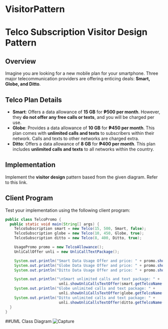 # VisitorPattern

# Telco Subscription Visitor Design Pattern

## Overview
Imagine you are looking for a new mobile plan for your smartphone. Three major telecommunication providers are offering enticing deals: **Smart, Globe, and Ditto**.

## Telco Plan Details
- **Smart**: Offers a data allowance of **15 GB** for **₱500 per month**. However, they **do not offer any free calls or texts**, and you will be charged per use.
- **Globe**: Provides a data allowance of **10 GB** for **₱450 per month**. This plan comes with **unlimited calls and texts** to subscribers within their network. Calls and texts to other networks are charged extra.
- **Ditto**: Offers a data allowance of **8 GB** for **₱400 per month**. This plan includes **unlimited calls and texts** to all networks within the country.

## Implementation
Implement the **visitor design** pattern based from the given diagram. Refer to this link.  

## Client Program
Test your implementation using the following client program:

```java
public class TelcoPromo {
  public static void main(String[] args) {
    TelcoSubscription smart = new Telco(15, 500, Smart, false);
    TelcoSubscription globe = new Telco(10, 450, Globe, true);
    TelcoSubscription ditto = new Telco(8, 400, Ditto, true);

    UsagePromo promo = new TelcoAllowance();
    UnliCallOffer unli = new UnliCallTextPackage();    

    System.out.println("Smart Data Usage Offer and price: " + promo.showAllowance(smart.getTelcoName(), smart.getPromoPrice()));
    System.out.println("Globe Data Usage Offer and price: " + promo.showAllowance(globe.getTelcoName(), globe.getPromoPrice()));
    System.out.println("Ditto Data Usage Offer and price: " + promo.showAllowance(ditto.getTelcoName(), ditto.getPromoPrice()));

    System.out.println("\nSmart unlimited calls and text package: " +
                        unli.showUnliCallsTextOffer(smart.getTelcoName(), smart.getUnliCallText()));
    System.out.println("Globe unlimited calls and text package: " +
                        unli.showUnliCallsTextOffer(globe.getTelcoName(), globe.getUnliCallText()));
    System.out.println("Ditto unlimited calls and text package: " +
                        unli.showUnliCallsTextOffer(ditto.getTelcoName(), ditto.getUnliCallText()));
  }
}
```
##UML Class Diagram
![Capture](https://github.com/user-attachments/assets/e372bd0a-135a-45a7-9361-916f6187b308)



